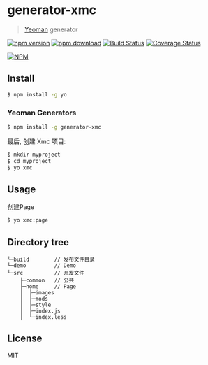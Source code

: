 # generator-xmc 

> [Yeoman](http://yeoman.io) generator

[![npm version](http://img.shields.io/npm/v/generator-xmc.svg)](https://www.npmjs.org/package/generator-xmc)
[![npm download](http://img.shields.io/npm/dm/generator-xmc.svg)](https://www.npmjs.org/package/generator-xmc)
[![Build Status](https://travis-ci.org/noyobo/generator-xmc.svg)](https://travis-ci.org/noyobo/generator-xmc)
[![Coverage Status](https://img.shields.io/coveralls/noyobo/generator-xmc.svg)](https://coveralls.io/r/noyobo/generator-xmc)


[![NPM](https://nodei.co/npm/generator-xmc.png?downloads=true&downloadRank=true&stars=true)](https://nodei.co/npm/generator-xmc/)

## Install

```bash
$ npm install -g yo
```

### Yeoman Generators

```bash
$ npm install -g generator-xmc
```

最后, 创建 Xmc 项目:

```bash
$ mkdir myproject
$ cd myproject
$ yo xmc
```

## Usage

创建Page

```bash
$ yo xmc:page
```

## Directory tree

```
└─build        // 发布文件目录
└─demo         // Demo
└─src          // 开发文件
    ├─common   // 公共
    ├─home     // Page
    │  ├─images
    │  ├─mods
    │  ├─style
    │  ├─index.js
    │  └─index.less
```

## License

MIT
